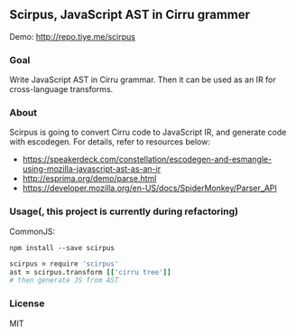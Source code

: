 
Scirpus, JavaScript AST in Cirru grammer
------

Demo: http://repo.tiye.me/scirpus

### Goal

Write JavaScript AST in Cirru grammar. Then it can be used as an IR for cross-language transforms.

### About

Scirpus is going to convert Cirru code to JavaScript IR, and generate code with escodegen.
For details, refer to resources below:

* https://speakerdeck.com/constellation/escodegen-and-esmangle-using-mozilla-javascript-ast-as-an-ir
* http://esprima.org/demo/parse.html
* https://developer.mozilla.org/en-US/docs/SpiderMonkey/Parser_API

### Usage(, this project is currently during refactoring)

CommonJS:

```
npm install --save scirpus
```
```coffee
scirpus = require 'scirpus'
ast = scirpus.transform [['cirru tree']]
# then generate JS from AST
```

### License

MIT
